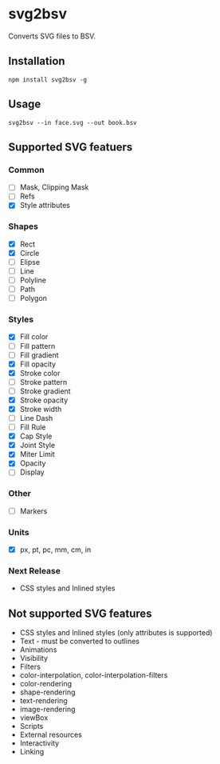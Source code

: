 # svg2bsv
Converts SVG files to BSV.

## Installation
`npm install svg2bsv -g`  

## Usage
`svg2bsv --in face.svg --out book.bsv`

## Supported SVG featuers

### Common
- [ ] Mask, Clipping Mask
- [ ] Refs
- [x] Style attributes

### Shapes
- [x] Rect
- [x] Circle
- [ ] Elipse
- [ ] Line
- [ ] Polyline
- [ ] Path
- [ ] Polygon

### Styles
- [x] Fill color
- [ ] Fill pattern
- [ ] Fill gradient
- [x] Fill opacity
- [x] Stroke color
- [ ] Stroke pattern
- [ ] Stroke gradient
- [x] Stroke opacity
- [x] Stroke width
- [ ] Line Dash 
- [ ] Fill Rule
- [x] Cap Style
- [x] Joint Style
- [x] Miter Limit
- [x] Opacity
- [ ] Display

### Other 
- [ ] Markers

### Units
- [x] px, pt, pc, mm, cm, in

### Next Release
- CSS styles and Inlined styles

## Not supported SVG features
- CSS styles and Inlined styles (only attributes is supported)
- Text - must be converted to outlines
- Animations
- Visibility
- Filters
- color-interpolation, color-interpolation-filters
- color-rendering
- shape-rendering
- text-rendering
- image-rendering
- viewBox
- Scripts
- External resources
- Interactivity
- Linking